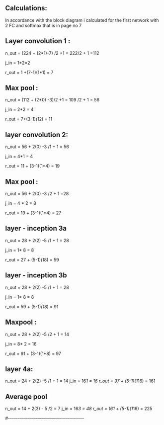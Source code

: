 Calculations:
------------------
In accordance with the block diagram i calculated 
for the first network with 2 FC and softmax 
that is in page no 7


Layer  convolution 1 :
---------

n_out = (224 + (2*1)-7) /2 +1 
      = 222/2 + 1 =112

j_in = 1*2=2


r_out = 1 +(7-1)(1*1)
      = 7

 Max pool :
----------
n_out = (112 + (2*0) -3)/2 +1
      = 109 /2 + 1 = 56

j_in = 2*2 = 4

r_out = 7+(3-1)*(1*2)
      = 11 

layer  convolution 2:
-----------------

n_out = 56 + 2(0) -3 /1 + 1 
      = 56

j_in = 4*1 = 4

r_out = 11 + (3-1)(1*4)
      = 19

 Max pool :
-----------
n_out = 56 + 2(0) -3 /2 + 1 =28

j_in = 4 * 2 = 8

r_out = 19 + (3-1)(1*4)
      = 27

layer - inception 3a
--------- 
n_out = 28 + 2(2) -5 /1 + 1 = 28

j_in = 1* 8 = 8

r_out = 27 + (5-1)*(1*8)
      = 59

layer  - inception 3b
------------
n_out = 28 + 2(2) -5 /1 + 1 = 28

j_in = 1* 8 = 8

r_out = 59 + (5-1)*(1*8)
      = 91

Maxpool :
----------

n_out = 28 + 2(2) -5 /2 + 1 = 14

j_in = 8* 2 = 16

r_out = 91 + (3-1)(1*8)
      = 97

layer 4a:
------------

n_out = 24 + 2(2) -5 /1 + 1 = 14
j_in = 16*1 = 16
r_out = 97 + (5-1)(1*16)
      = 161

Average pool 
-------------
n_out = 14 + 2(3) - 5 /2 = 7
j_in = 16*3 = 48
r_out = 161 + (5-1)(1*16)
      = 225

#--------------------------------------






















































